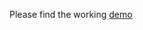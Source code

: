 Please find the working [demo](https://kavya-jain12.github.io/multi-level-select-dropdown.github.io/)
